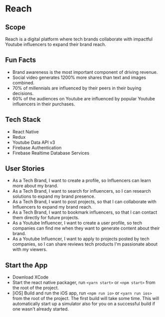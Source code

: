 # Reach

## Scope
Reach is a digital platform where tech brands collaborate with impactful Youtube influencers to expand their brand reach. 


## Fun Facts
- Brand awareness is the most important component of driving revenue.
- Social video generates 1200% more shares than text and images combined. 
- 70%  of millennials are influenced by their peers in their buying decisions.
- 60% of the audiences on Youtube are influenced by popular Youtube influencers in their purchases.


## Tech Stack
- React Native
- Redux
- Youtube Data API v3
- Firebase Authentication 
- Firebase Realtime Database Services


## User Stories
- As a Tech Brand, I want to create a profile, so Influencers can learn more about my brand.
- As a Tech Brand, I want to search for influencers, so I can research solutions to expand my brand presence. 
- As a Tech Brand, I want to post projects, so that I can collaborate with Influencers to expand my brand reach. 
- As a Tech Brand, I want to bookmark influencers, so that I can contact them directly for future projects. 
- As a Youtube Influencer, I want to create a user profile, so tech companies can find me when they want to generate content about their brand. 
- As a Youtube Influencer, I want to apply to projects posted by tech companies, so I can share reviews tech products I'm passionate about with my viewers. 



## Start the App 
- Download XCode
- Start the react native packager, run `<yarn start>` or `<npm start>` from the root of the project.
- [iOS] Build and run the iOS app, run `<npm run io>` or `<yarn run ios>` from the root of the project. The first build will take some time. This will automatically start up a simulator also for you on a successful build if one wasn't already started.